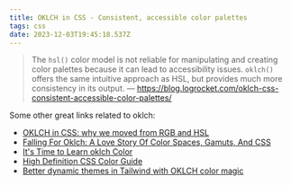 ```yaml
---
title: OKLCH in CSS - Consistent, accessible color palettes
tags: css
date: 2023-12-03T19:45:18.537Z
---
```

> The `hsl()` color model is not reliable for manipulating and creating color palettes because it can lead to accessibility issues. `oklch()` offers the same intuitive approach as HSL, but provides much more consistency in its output. — https://blog.logrocket.com/oklch-css-consistent-accessible-color-palettes/

Some other great links related to oklch:
- [OKLCH in CSS: why we moved from RGB and HSL](https://evilmartians.com/chronicles/oklch-in-css-why-quit-rgb-hsl)
- [Falling For Oklch: A Love Story Of Color Spaces, Gamuts, And CSS](https://www.smashingmagazine.com/2023/08/oklch-color-spaces-gamuts-css/)
- [It's Time to Learn oklch Color](https://keithjgrant.com/posts/2023/04/its-time-to-learn-oklch-color/)
- [High Definition CSS Color Guide](https://developer.chrome.com/articles/high-definition-css-color-guide/)
- [Better dynamic themes in Tailwind with OKLCH color magic](https://evilmartians.com/chronicles/better-dynamic-themes-in-tailwind-with-oklch-color-magic)
